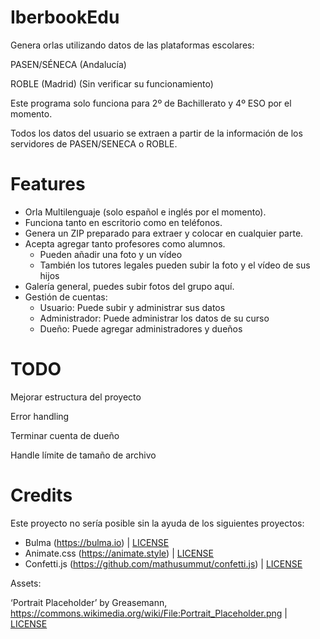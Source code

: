# IberbookEdu

Genera orlas utilizando datos de las plataformas escolares:

PASEN/SÉNECA (Andalucía)

ROBLE (Madrid) (Sin verificar su funcionamiento)

Este programa solo funciona para 2º de Bachillerato y 4º ESO por el momento.

Todos los datos del usuario se extraen a partir de la información de los servidores de PASEN/SENECA o ROBLE.

# Features

* Orla Multilenguaje (solo español e inglés por el momento).
* Funciona tanto en escritorio como en teléfonos.
* Genera un ZIP preparado para extraer y colocar en cualquier parte.
* Acepta agregar tanto profesores como alumnos.
  * Pueden añadir una foto y un vídeo
  * También los tutores legales pueden subir la foto y el vídeo de sus hijos
* Galería general, puedes subir fotos del grupo aquí.
* Gestión de cuentas:
  * Usuario: Puede subir y administrar sus datos
  * Administrador: Puede administrar los datos de su curso
  * Dueño: Puede agregar administradores y dueños

# TODO

Mejorar estructura del proyecto

Error handling

Terminar cuenta de dueño

Handle límite de tamaño de archivo

# Credits

Este proyecto no sería posible sin la ayuda de los siguientes proyectos:

* Bulma (https://bulma.io) | [LICENSE](https://github.com/jgthms/bulma/blob/master/LICENSE)
* Animate.css (https://animate.style) | [LICENSE](https://github.com/animate-css/animate.css/blob/master/LICENSE)
* Confetti.js (https://github.com/mathusummut/confetti.js) | [LICENSE](https://github.com/mathusummut/confetti.js/blob/master/LICENSE)

Assets:

‘Portrait Placeholder’ by Greasemann, https://commons.wikimedia.org/wiki/File:Portrait_Placeholder.png | [LICENSE](https://creativecommons.org/licenses/by-sa/4.0/deed.en)